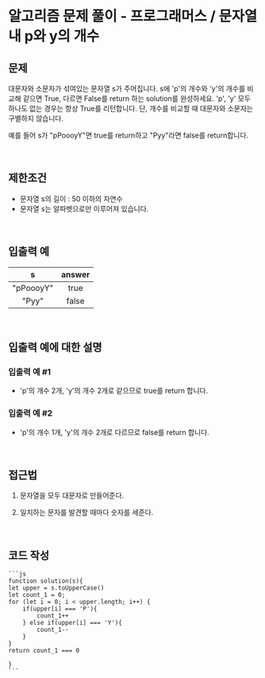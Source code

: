 # 알고리즘 문제 풀이 - 프로그래머스 / 문자열 내 p와 y의 개수

## 문제

대문자와 소문자가 섞여있는 문자열 s가 주어집니다. s에 'p'의 개수와 'y'의 개수를 비교해 같으면 True, 다르면 False를 return 하는 solution를 완성하세요. 'p', 'y' 모두 하나도 없는 경우는 항상 True를 리턴합니다. 단, 개수를 비교할 때 대문자와 소문자는 구별하지 않습니다.

예를 들어 s가 "pPoooyY"면 true를 return하고 "Pyy"라면 false를 return합니다.

<br>

## 제한조건

- 문자열 s의 길이 : 50 이하의 자연수
- 문자열 s는 알파벳으로만 이루어져 있습니다.

<br>

## 입출력 예

|     s     | answer |
| :-------: | :----: |
| "pPoooyY" |  true  |
|   "Pyy"   | false  |

<br>

## 입출력 예에 대한 설명

### 입출력 예 #1

- 'p'의 개수 2개, 'y'의 개수 2개로 같으므로 true를 return 합니다.

### 입출력 예 #2

- 'p'의 개수 1개, 'y'의 개수 2개로 다르므로 false를 return 합니다.

<br>

## 접근법

1. 문자열을 모두 대문자로 만들어준다.

2. 일치하는 문자를 발견할 때마다 숫자를 세준다.

<br>

## 코드 작성

    ```js
    function solution(s){
    let upper = s.toUpperCase()
    let count_1 = 0;
    for (let i = 0; i < upper.length; i++) {
        if(upper[i] === 'P'){
            count_1++
        } else if(upper[i] === 'Y'){
            count_1--
        }
    }
    return count_1 === 0

    }
    ```

<br>
